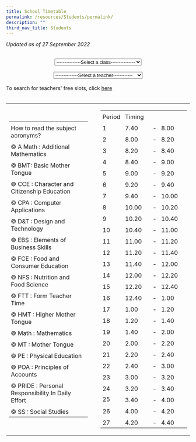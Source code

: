 ```yaml
---
title: School Timetable
permalink: /resources/Students/permalink/
description: ""
third_nav_title: Students
---
```

<i>Updated as of 27 September 2022</i>
<div><br>
</div>
<div class="container">
<div class="row">
<div class="col-xs-7" align="center">
<div class="form-group"><select class=""> 
<option value="">---------------Select a class---------------</option>
<option value="/qql/slot/u505/Students/timetable/2022/Sem2/22June/classes/101.pdf">101</option>
<option value="/qql/slot/u505/Students/timetable/2022/Sem2/22June/classes/102.pdf">102</option>
<option value="/qql/slot/u505/Students/timetable/2022/Sem2/22June/classes/103.pdf">103</option>
<option value="/qql/slot/u505/Students/timetable/2022/Sem2/22June/classes/104.pdf">104</option>
<option value="/qql/slot/u505/Students/timetable/2022/Sem2/22June/classes/105.pdf">105</option>
<option value="/qql/slot/u505/Students/timetable/2022/Sem2/22June/classes/106.pdf">106</option>
<option value="/qql/slot/u505/Students/timetable/2022/Sem2/22June/classes/107.pdf">107</option>
<option value="/qql/slot/u505/Students/timetable/2022/Sem2/22June/classes/108.pdf">108</option>
<option value="/qql/slot/u505/Students/timetable/2022/Sem2/22June/classes/201.pdf">201</option>
<option value="/qql/slot/u505/Students/timetable/2022/Sem2/22June/classes/202.pdf">202</option>
<option value="/qql/slot/u505/Students/timetable/2022/Sem2/22June/classes/203.pdf">203</option>
<option value="/qql/slot/u505/Students/timetable/2022/Sem2/22June/classes/204.pdf">204</option>
<option value="/qql/slot/u505/Students/timetable/2022/Sem2/22June/classes/205.pdf">205</option>
<option value="/qql/slot/u505/Students/timetable/2022/Sem2/22June/classes/206.pdf">206</option>
<option value="/qql/slot/u505/Students/timetable/2022/Sem2/22June/v2/207.pdf">207</option>
<option value="/qql/slot/u505/Students/timetable/2022/Sem2/22June/v4/208.pdf">208</option>
<option value="/qql/slot/u505/Students/timetable/2022/Sem2/22June/03Sept/301.pdf">301</option>
<option value="/qql/slot/u505/Students/timetable/2022/Sem2/22June/classes/302.pdf">302</option>
<option value="/qql/slot/u505/Students/timetable/2022/Sem2/22June/03Sept/303.pdf">303</option>
<option value="/qql/slot/u505/Students/timetable/2022/Sem2/22June/03Sept/304.pdf">304</option>
<option value="/qql/slot/u505/Students/timetable/2022/Sem2/22June/classes/305.pdf">305</option>
<option value="/qql/slot/u505/Students/timetable/2022/Sem2/22June/classes/306.pdf">306</option>
<option value="/qql/slot/u505/Students/timetable/2022/Sem2/22June/classes/307.pdf">307</option>
<option value="/qql/slot/u505/Students/timetable/2022/Sem2/22June/classes/308.pdf">308</option>
<option value="/qql/slot/u505/Students/timetable/2022/Sem2/22June/v4/309.pdf">309</option>
<option value="/qql/slot/u505/Students/timetable/2022/Sem2/22June/classes/401.pdf">401</option>
<option value="/qql/slot/u505/Students/timetable/2022/Sem2/22June/classes/402.pdf">402</option>
<option value="/qql/slot/u505/Students/timetable/2022/Sem2/22June/v4/403.pdf">403</option>
<option value="/qql/slot/u505/Students/timetable/2022/Sem2/22June/classes/404.pdf">404</option>
<option value="/qql/slot/u505/Students/timetable/2022/Sem2/22June/classes/405.pdf">405</option>
<option value="/qql/slot/u505/Students/timetable/2022/Sem2/22June/classes/406.pdf">406</option>
<option value="/qql/slot/u505/Students/timetable/2022/Sem2/22June/classes/407.pdf">407</option>
<option value="/qql/slot/u505/Students/timetable/2022/Sem2/22June/classes/408.pdf">408</option>
<option value="/qql/slot/u505/Students/timetable/2022/Sem2/22June/classes/409.pdf">409</option>
<option value="/qql/slot/u505/Students/timetable/2022/Sem2/22June/classes/501.pdf">501</option>
</select>
</div>
</div>
</div>
<div><br>
</div>
<div class="row">
<div class="col-xs-7" align="center"><select> <option value="">--------------Select a teacher------------</option>
<option value="/qql/slot/u505/Students/timetable/2022/Sem2/22June/teachers/Abeyegoonasekera Rebecca.pdf">Abeyegoonasekera Rebecca</option>
<option value="/qql/slot/u505/Students/timetable/2022/Sem2/22June/teachers/Adrian Ong.pdf">Adrian Ong</option>
  <option value="/qql/slot/u505/Students/timetable/2022/Sem2/22June/v2/Aiman Khursedah Begam Bte Khurshed Ahmad.pdf">Aiman Khursedah Begam</option>
<option value="/qql/slot/u505/Students/timetable/2022/Sem2/22June/teachers/Alan Ang.pdf">Alan Ang</option>
<option value="/qql/slot/u505/Students/timetable/2022/Sem2/22June/teachers/Aminah.pdf">Aminah</option>
<option value="/qql/slot/u505/Students/timetable/2022/Sem2/22June/teachers/Amy Chan.pdf">Amy Chan</option>
<option value="/qql/slot/u505/Students/timetable/2022/Sem2/22June/teachers/Ang Koon Yong.pdf">Ang Koon Yong</option>
<option value="/qql/slot/u505/Students/timetable/2022/Sem2/22June/v3/Angeline Ho.pdf">Angeline Ho</option>
<option value="/qql/slot/u505/Students/timetable/2022/Sem2/22June/teachers/Annie.pdf">Annie</option>
<option value="/qql/slot/u505/Students/timetable/2022/Sem2/22June/teachers/Anny Roezza Abdul Aziz.pdf">Anny Roezza Abdul Aziz</option>
<option value="/qql/slot/u505/Students/timetable/2022/Sem2/22June/v4/Arthur Lee.pdf">Arthur Lee</option>
<option value="/qql/slot/u505/Students/timetable/2022/Sem2/22June/teachers/Asniza Bte Hassan.pdf">Asniza Bte Hassan</option>
<option value="/qql/slot/u505/Students/timetable/2022/Sem2/22June/teachers/Belinda Goh.pdf">Belinda Goh</option>
<option value="/qql/slot/u505/Students/timetable/2022/Sem2/22June/teachers/Chanel Lee Yoke Har.pdf">Chanel Lee Yoke Har</option>
<option value="/qql/slot/u505/Students/timetable/2022/Sem2/22June/teachers/Chang How Choon.pdf">Chang How Choon</option>
<option value="/qql/slot/u505/Students/timetable/2022/Sem2/22June/teachers/Charlene Chan.pdf">Charlene Chan</option>
<option value="/qql/slot/u505/Students/timetable/2022/Sem2/22June/v4/Chong Xing Le Carol.pdf">Chong Xing Le Carol</option>
<option value="/qql/slot/u505/Students/timetable/2022/Sem2/22June/teachers/Cindy Wong.pdf">Cindy Wong</option>
<option value="/qql/slot/u505/Students/timetable/2022/Sem2/22June/teachers/Clara Lim.pdf">Clara Lim</option>
<option value="/qql/slot/u505/Students/timetable/2022/Sem2/22June/v3/Daniel Chong.pdf">Daniel Chong Jun Zheng</option>
<option value="/qql/slot/u505/Students/timetable/2022/Sem2/22June/teachers/Doreen Ng.pdf">Doreen Ng</option>
<option value="/qql/slot/u505/Students/timetable/2022/Sem2/22June/teachers/Effendy Bin Ahmadi.pdf">Effendy Bin Ahmadi</option>
<option value="/qql/slot/u505/Students/timetable/2022/Sem2/22June/v4/Emily Lim.pdf">Emily Lim</option>
<option value="/qql/slot/u505/Students/timetable/2022/Sem2/22June/v4/Emily Tan.pdf">Emily Tan</option>
<option value="/qql/slot/u505/Students/timetable/2022/Sem2/22June/teachers/Estee Seetoh.pdf">Estee Seetoh</option>
<option value="/qql/slot/u505/Students/timetable/2022/Sem2/22June/teachers/Farzana.pdf">Farzana</option>
<option value="/qql/slot/u505/Students/timetable/2022/Sem2/22June/v4/Fong Sun Boy.pdf">Fong Sun Boy</option>
<option value="/qql/slot/u505/Students/timetable/2022/Sem2/22June/teachers/Gabriel Tay.pdf">Gabriel Tay</option>
<option value="/qql/slot/u505/Students/timetable/2022/Sem2/22June/teachers/Ganesan Selvarathnam.pdf">Ganesan Selvarathnam</option>
<option value="/qql/slot/u505/Students/timetable/2022/Sem2/22June/teachers/Giovanni Wang.pdf">Giovanni Wang</option>
  <option value="/qql/slot/u505/Students/timetable/2022/Sem2/22June/v4/Goh Kok Hoe Octave.pdf">Goh Kok Hoe Octave</option>
 
<option value="/qql/slot/u505/Students/timetable/2022/Sem2/22June/teachers/Grace Ho.pdf">Grace Ho</option>
<option value="/qql/slot/u505/Students/timetable/2022/Sem2/22June/teachers/Guan Jing.pdf">Guan Jing</option>
<option value="/qql/slot/u505/Students/timetable/2022/Sem2/22June/teachers/Gwee Poh Hee.pdf">Gwee Poh Hee</option>
<option value="/qql/slot/u505/Students/timetable/2022/Sem2/22June/teachers/Gwyneth Chua.pdf">Gwyneth Chua</option>
<option value="/qql/slot/u505/Students/timetable/2022/Sem2/22June/teachers/Hafizah.pdf">Hafizah</option>
<option value="/qql/slot/u505/Students/timetable/2022/Sem2/22June/teachers/Hardev Singh Sidhu.pdf">Hardev Singh Sidhu</option>
<option value="/qql/slot/u505/Students/timetable/2022/Sem2/22June/teachers/Harvinder Singh.pdf">Harvinder Singh</option>
<option value="/qql/slot/u505/Students/timetable/2022/Sem2/22June/v2/Hazirah.pdf">Hazirah Mohamad Helmy</option>
<option value="/qql/slot/u505/Students/timetable/2022/Sem2/22June/teachers/Ho Yen Peng.pdf">Ho Yen Peng</option>
<option value="/qql/slot/u505/Students/timetable/2022/Sem2/22June/teachers/Isabelle Lim.pdf">Isabelle Lim</option>
<option value="/qql/slot/u505/Students/timetable/2022/Sem2/22June/v3/Ivy Se Hoo.pdf">Ivy Se Hoo</option>
<option value="/qql/slot/u505/Students/timetable/2022/Sem2/22June/teachers/Izyan Ayuni Binte Azmi.pdf">Izyan Ayuni Binte Azmi</option>
<option value="/qql/slot/u505/Students/timetable/2022/Sem2/22June/v3/Jacklyn Neo.pdf">Jaclyn Neo</option>
<option value="/qql/slot/u505/Students/timetable/2022/Sem2/22June/v3/Jaime Tan.pdf">Jaime Tan</option>
<option value="/qql/slot/u505/Students/timetable/2022/Sem2/22June/teachers/James Tan.pdf">James Tan</option>
<option value="/qql/slot/u505/Students/timetable/2022/Sem2/22June/teachers/Janice Low Earn Qing.pdf">Janice Low Earn Qing</option>
<option value="/qql/slot/u505/Students/timetable/2022/Sem2/22June/teachers/Jasmine Lim Tze Ting.pdf">Jasmine Lim Tze Ting</option>
<option value="/qql/slot/u505/Students/timetable/2022/Sem2/22June/teachers/Jeremy Tan.pdf">Jeremy Tan</option>
<option value="/qql/slot/u505/Students/timetable/2022/Sem2/22June/v3/Jessie Teow.pdf">Jessie Teow</option>
<option value="/qql/slot/u505/Students/timetable/2022/Sem2/22June/teachers/Joanne Kong.pdf">Joanne Kong</option>
<option value="/qql/slot/u505/Students/timetable/2022/Sem2/22June/v3/Joanne Liu.pdf">Joanne Liu</option>
<option value="/qql/slot/u505/Students/timetable/2022/Sem2/22June/teachers/Joey Tay.pdf">Joey Tay</option>
<option value="/qql/slot/u505/Students/timetable/2022/Sem2/22June/teachers/Johnson Chua.pdf">Johnson Chua</option>
<option value="/qql/slot/u505/Students/timetable/2022/Sem2/22June/teachers/Junice Chia.pdf">Junice Chia</option>
<option value="/qql/slot/u505/Students/timetable/2022/Sem2/22June/teachers/Kevin Lu.pdf">Kevin Lu</option>
<option value="/qql/slot/u505/Students/timetable/2022/Sem2/22June/v4/Koh Cher Yee.pdf">Koh Cher Yee</option>
<option value="/qql/slot/u505/Students/timetable/2022/Sem2/22June/teachers/Kris Chua.pdf">Kris Chua</option>
<option value="/qql/slot/u505/Students/timetable/2022/Sem2/22June/teachers/Kuo Yu Hsuan.pdf">Kuo Yu-Hsuan</option>
<option value="/qql/slot/u505/Students/timetable/2022/Sem2/22June/teachers/Latifah Abdul Latiff.pdf">Latifah Abdul Latiff</option>
<option value="/qql/slot/u505/Students/timetable/2022/Sem2/22June/teachers/Lee Boon Siang.pdf">Lee Boon Siang</option>
<option value="/qql/slot/u505/Students/timetable/2022/Sem2/22June/teachers/Lee Foo Yong.pdf">Lee Foo Yong</option>
<option value="/qql/slot/u505/Students/timetable/2022/Sem2/22June/teachers/Lee Kin Meng.pdf">Lee Kin Meng</option>
<option value="/qql/slot/u505/Students/timetable/2022/Sem2/22June/03Sept/Lim Boon Ping.pdf">Lim Boon Ping</option>
<option value="/qql/slot/u505/Students/timetable/2022/Sem2/22June/teachers/Lim Kok Chong.pdf">Lim Kok Chong</option>
<option value="/qql/slot/u505/Students/timetable/2022/Sem2/22June/teachers/Lin Shunyi.pdf">Lin Shunyi</option>
<option value="/qql/slot/u505/Students/timetable/2022/Sem2/22June/v2/Lio Dan Wei.pdf">Lio Dan Wei</option>
<option value="/qql/slot/u505/Students/timetable/2022/Sem2/22June/teachers/Lionel Foon Koi Siong.pdf">Lionel Foon Koi Siong</option>
<option value="/qql/slot/u505/Students/timetable/2022/Sem2/22June/teachers/Loh Si Lan.pdf">Loh Si Lan</option>
<option value="/qql/slot/u505/Students/timetable/2022/Sem2/22June/teachers/Loo Pek Hee Elias.pdf">Loo Pek Hee Elias</option>
<option value="/qql/slot/u505/Students/timetable/2022/Sem2/22June/teachers/Low Yan Jin.pdf">Low Yan Jin</option>
<option value="/qql/slot/u505/Students/timetable/2022/Sem2/22June/teachers/Lyn Song.pdf">Lyn Song</option>
<option value="/qql/slot/u505/Students/timetable/2022/Sem2/22June/teachers/May Ng.pdf">May Ng</option>
<option value="/qql/slot/u505/Students/timetable/2022/Sem2/22June/v4/Michael Rodrigues.pdf">Michael Rodrigues</option>
<option value="/qql/slot/u505/Students/timetable/2022/Sem2/22June/v4/Mildred.pdf">Mildred</option>
<option value="/qql/slot/u505/Students/timetable/2022/Sem2/22June/v4/Mohamed Firdaus.pdf">Mohamed Firdaus Bin Mohamed Taib</option>
<option value="/qql/slot/u505/Students/timetable/2022/Sem2/22June/teachers/Nadhrah.pdf">Nadhrah</option>
<option value="/qql/slot/u505/Students/timetable/2022/Sem2/22June/teachers/Nanthini Gunasekaran.pdf">Nanthini Gunasekaran</option>
<option value="/qql/slot/u505/Students/timetable/2022/Sem2/22June/teachers/Neve.pdf">Neve</option>
<option value="/qql/slot/u505/Students/timetable/2022/Sem2/22June/teachers/Ng Lee Hua.pdf">Ng Lee Hua</option>
<option value="/qql/slot/u505/Students/timetable/2022/Sem2/22June/teachers/Nicholas Choy.pdf">Nicholas Choy</option>
<option value="/qql/slot/u505/Students/timetable/2022/Sem2/22June/teachers/Nor'Ain Binte Ismail.pdf">Nor'Ain Binte Ismail</option>
<option value="/qql/slot/u505/Students/timetable/2022/Sem2/22June/teachers/Norfarhana Abdullah.pdf">Norfarhana Abdullah</option>
<option value="/qql/slot/u505/Students/timetable/2022/Sem2/22June/teachers/Norhuda Bte Maksum.pdf">Norhuda Bte Maksum</option>
<option value="/qql/slot/u505/Students/timetable/2022/Sem2/22June/v4/Norliza.pdf">Norliza Bte Ali</option>
<option value="/qql/slot/u505/Students/timetable/2022/Sem2/22June/teachers/Nur Amalina Mohamed Zain.pdf">Nur Amalina Mohamed Zain</option>
<option value="/qql/slot/u505/Students/timetable/2022/Sem2/22June/teachers/Ong Chiew Inn.pdf">Ong Chiew Inn</option>
<option value="/qql/slot/u505/Students/timetable/2022/Sem2/22June/v3/Pang Chiaw Yong.pdf">Pang Chiaw Yong</option>
<option value="/qql/slot/u505/Students/timetable/2022/Sem2/22June/teachers/Pang Hui Chin.pdf">Pang Hui Chin</option>
<option value="/qql/slot/u505/Students/timetable/2022/Sem2/22June/teachers/Peter Ho.pdf">Peter Ho</option>
<option value="/qql/slot/u505/Students/timetable/2022/Sem2/22June/teachers/Seetoh Lai Yip.pdf">Seetoh Lai Yip</option>
<option value="/qql/slot/u505/Students/timetable/2022/Sem2/22June/teachers/Shanti Teo.pdf">Shanti Teo</option>
<option value="/qql/slot/u505/Students/timetable/2022/Sem2/22June/teachers/Sharon Ong.pdf">Sharon Ong</option>
<option value="/qql/slot/u505/Students/timetable/2022/Sem2/22June/teachers/Siaw Pey Shin.pdf">Siaw Pey Shin</option>
<option value="/qql/slot/u505/Students/timetable/2022/Sem2/22June/03Sept/Siti Khairunnisa.pdf">Siti Khairunnisa Abdul Jalil</option>
<option value="/qql/slot/u505/Students/timetable/2022/Sem2/22June/teachers/Sophie Ng Lai San.pdf">Sophie Ng Lai San</option>
<option value="/qql/slot/u505/Students/timetable/2022/Sem2/22June/teachers/Susan Ng.pdf">Susan Ng</option>
<option value="/qql/slot/u505/Students/timetable/2022/Sem2/22June/teachers/Tan Hui Li.pdf">Tan Hui Li</option>
<option value="/qql/slot/u505/Students/timetable/2022/Sem2/22June/v3/Tan Li Meng.pdf">Tan Li Meng</option>
<option value="/qql/slot/u505/Students/timetable/2022/Sem2/22June/v3/Tan Shuen Tsing.pdf">Tan Shuen Tsing, Sue-Ann</option>
<option value="/qql/slot/u505/Students/timetable/2022/Sem2/22June/teachers/Tan Siok Lian.pdf">Tan Siok Lian</option>
<option value="/qql/slot/u505/Students/timetable/2022/Sem2/22June/v4/Tau Jun Hui.pdf">Tau Jun Hui</option>
<option value="/qql/slot/u505/Students/timetable/2022/Sem2/22June/03Sept/Thiru.pdf">Thiruselvan SO Arivazhagian M</option>
<option value="/qql/slot/u505/Students/timetable/2022/Sem2/22June/teachers/Timmie Tan.pdf">Timmie Tan</option>
<option value="/qql/slot/u505/Students/timetable/2022/Sem2/22June/teachers/Vanessa Chia.pdf">Vanessa Chia</option>
<option value="/qql/slot/u505/Students/timetable/2022/Sem2/22June/v4/Winston.pdf">Winston</option>
<option value="/qql/slot/u505/Students/timetable/2022/Sem2/22June/teachers/Wong Pui Leng.pdf">Wong Pui Leng</option>
<option value="/qql/slot/u505/Students/timetable/2022/Sem2/22June/teachers/Xiao Yanfei.pdf">Xiao Yanfei</option>
<option value="/qql/slot/u505/Students/timetable/2022/Sem2/22June/teachers/Yap Bee Leng.pdf">Yap Bee Leng</option>
<option value="/qql/slot/u505/Students/timetable/2022/Sem2/22June/teachers/Yeap Choon How.pdf">Yeap Choon How</option>
<option value="/qql/slot/u505/Students/timetable/2022/Sem2/22June/teachers/Yee Siau Foon.pdf">Yee Siau Foon</option>
<option value="/qql/slot/u505/Students/timetable/2022/Sem2/22June/teachers/Zhuang Haoyang.pdf">Zhuang Haoyang</option>
</select> <br>
</div>
<div><br>
</div>
<div>To search for teachers' free slots, click <a target="_blank" href="https://go.gov.sg/xmss-tt">here</a>
</div>
<div><br>
</div>
<table class="ives_tab_kosong ive_eobj_center">
<tbody>
<tr>
<td width="400px">
<table class="iveo_table ives_tab_simple3 ive_eobj_center">
<tbody>
<tr>
<td style="text-align: left; padding-left: 5px;">
<div style="padding: 5px 0px 0px 0px;">How to read the subject acronyms?
</div>
</td>
</tr>
<tr>
<td style="text-align: left;  padding-left: 5px;">
<div style="padding: 5px 0px 0px 0px;">© A Math : Additional Mathematics
</div>
</td>
</tr>
<tr>
<td style="text-align: left;  padding-left: 5px;">
<div style="padding: 5px 0px 0px 0px;">© BMT: Basic Mother Tongue
</div>
</td>
</tr>
<tr>
<td style="text-align: left;  padding-left: 5px;">
<div style="padding: 5px 0px 0px 0px;">© CCE : Character and Citizenship Education
</div>
</td>
</tr>
<tr>
<td style="text-align: left;  padding-left: 5px;">
<div style="padding: 5px 0px 0px 0px;">© CPA : Computer Applications
</div>
</td>
</tr>
<tr>
<td style="text-align: left;  padding-left: 5px;">
<div style="padding: 5px 0px 0px 0px;">© D&amp;T : Design and Technology
</div>
</td>
</tr>
<tr>
<td style="text-align: left;  padding-left: 5px;">
<div style="padding: 5px 0px 0px 0px;">© EBS : Elements of Business Skills
</div>
</td>
</tr>
<tr>
<td style="text-align: left;  padding-left: 5px;">
<div style="padding: 5px 0px 0px 0px;">© FCE : Food and Consumer Education
</div>
</td>
</tr>
<tr>
<td style="text-align: left;  padding-left: 5px;">
<div style="padding: 5px 0px 0px 0px;">© NFS : Nutrition and Food Science 
</div>
</td>
</tr>
<tr>
<td style="text-align: left;  padding-left: 5px;">
<div style="padding: 5px 0px 0px 0px;">© FTT : Form Teacher Time
</div>
</td>
</tr>
<tr>
<td style="text-align: left;  padding-left: 5px;">
<div style="padding: 5px 0px 0px 0px;">© HMT : Higher Mother Tongue
</div>
</td>
</tr>
<tr>
<td style="text-align: left;  padding-left: 5px;">
<div style="padding: 5px 0px 0px 0px;">© Math : Mathematics
</div>
</td>
</tr>
<tr>
<td style="text-align: left;  padding-left: 5px;">
<div style="padding: 5px 0px 0px 0px;">© MT : Mother Tongue
</div>
</td>
</tr>
<tr>
<td style="text-align: left;  padding-left: 5px;">
<div style="padding: 5px 0px 0px 0px;">© PE : Physical Education
</div>
</td>
</tr>
<tr>
<td style="text-align: left;  padding-left: 5px;">
<div style="padding: 5px 0px 0px 0px;">© POA : Principles of Accounts
</div>
</td>
</tr>
<tr>
<td style="text-align: left;  padding-left: 5px;">
<div style="padding: 5px 0px 0px 0px;">© PRIDE : Personal Responsibility In Daily Effort
</div>
</td>
</tr>
<tr>
<td style="text-align: left;  padding-left: 5px;">
<div style="padding: 5px 0px 0px 0px;">© SS : Social Studies
</div>
</td>
</tr>
</tbody>
</table>
</td>
<td width="10px"><br>
</td>
<td width="300px">
<table class="iveo_table ives_tab_simple3 ive_eobj_center">
<tbody>
<tr>
<td style="text-align: left; padding-left: 5px;">
<div style="padding: 5px 0px 0px 0px;">Period
</div>
</td>
<td colspan="3" style="text-align: left; padding-left: 5px;">
<div style="padding: 5px 0px 0px 0px;">Timing
</div>
</td>
</tr>
<tr>
<td style="text-align: left;  padding-left: 5px;">
<div style="padding: 5px 0px 0px 0px;">1
</div>
</td>
<td style="text-align: left;  padding-left: 5px;" width="100px">
<div style="padding: 5px 0px 0px 0px;">7.40
</div>
</td>
<td style="text-align: left;  padding-left: 5px;" width="10px">
<div style="padding: 5px 0px 0px 0px;">-
</div>
</td>
<td style="text-align: left;  padding-left: 5px;" width="100px">
<div style="padding: 5px 0px 0px 0px;">8.00
</div>
</td>
</tr>
<tr>
<td style="text-align: left;  padding-left: 5px;">
<div style="padding: 5px 0px 0px 0px;">2
</div>
</td>
<td style="text-align: left;  padding-left: 5px;">
<div style="padding: 5px 0px 0px 0px;">8.00
</div>
</td>
<td style="text-align: left;  padding-left: 5px;" width="10px">
<div style="padding: 5px 0px 0px 0px;">-
</div>
</td>
<td style="text-align: left;  padding-left: 5px;">
<div style="padding: 5px 0px 0px 0px;">8.20
</div>
</td>
</tr>
<tr>
<td style="text-align: left;  padding-left: 5px;">
<div style="padding: 5px 0px 0px 0px;">3
</div>
</td>
<td style="text-align: left;  padding-left: 5px;">
<div style="padding: 5px 0px 0px 0px;">8.20
</div>
</td>
<td style="text-align: left;  padding-left: 5px;" width="10px">
<div style="padding: 5px 0px 0px 0px;">-
</div>
</td>
<td style="text-align: left;  padding-left: 5px;">
<div style="padding: 5px 0px 0px 0px;">8.40
</div>
</td>
</tr>
<tr>
<td style="text-align: left;  padding-left: 5px;">
<div style="padding: 5px 0px 0px 0px;">4
</div>
</td>
<td style="text-align: left;  padding-left: 5px;">
<div style="padding: 5px 0px 0px 0px;">8.40
</div>
</td>
<td style="text-align: left;  padding-left: 5px;" width="10px">
<div style="padding: 5px 0px 0px 0px;">-
</div>
</td>
<td style="text-align: left;  padding-left: 5px;">
<div style="padding: 5px 0px 0px 0px;">9.00
</div>
</td>
</tr>
<tr>
<td style="text-align: left;  padding-left: 5px;">
<div style="padding: 5px 0px 0px 0px;">5
</div>
</td>
<td style="text-align: left;  padding-left: 5px;">
<div style="padding: 5px 0px 0px 0px;">9.00
</div>
</td>
<td style="text-align: left;  padding-left: 5px;" width="10px">
<div style="padding: 5px 0px 0px 0px;">-
</div>
</td>
<td style="text-align: left;  padding-left: 5px;">
<div style="padding: 5px 0px 0px 0px;">9.20
</div>
</td>
</tr>
<tr>
<td style="text-align: left;  padding-left: 5px;">
<div style="padding: 5px 0px 0px 0px;">6
</div>
</td>
<td style="text-align: left;  padding-left: 5px;">
<div style="padding: 5px 0px 0px 0px;">9.20
</div>
</td>
<td style="text-align: left;  padding-left: 5px;" width="10px">
<div style="padding: 5px 0px 0px 0px;">-
</div>
</td>
<td style="text-align: left;  padding-left: 5px;">
<div style="padding: 5px 0px 0px 0px;">9.40
</div>
</td>
</tr>
<tr>
<td style="text-align: left;  padding-left: 5px;">
<div style="padding: 5px 0px 0px 0px;">7
</div>
</td>
<td style="text-align: left;  padding-left: 5px;">
<div style="padding: 5px 0px 0px 0px;">9.40
</div>
</td>
<td style="text-align: left;  padding-left: 5px;" width="10px">
<div style="padding: 5px 0px 0px 0px;">-
</div>
</td>
<td style="text-align: left;  padding-left: 5px;">
<div style="padding: 5px 0px 0px 0px;">10.00
</div>
</td>
</tr>
<tr>
<td style="text-align: left;  padding-left: 5px;">
<div style="padding: 5px 0px 0px 0px;">8
</div>
</td>
<td style="text-align: left;  padding-left: 5px;">
<div style="padding: 5px 0px 0px 0px;">10.00
</div>
</td>
<td style="text-align: left;  padding-left: 5px;" width="10px">
<div style="padding: 5px 0px 0px 0px;">-
</div>
</td>
<td style="text-align: left;  padding-left: 5px;">
<div style="padding: 5px 0px 0px 0px;">10.20
</div>
</td>
</tr>
<tr>
<td style="text-align: left;  padding-left: 5px;">
<div style="padding: 5px 0px 0px 0px;">9
</div>
</td>
<td style="text-align: left;  padding-left: 5px;">
<div style="padding: 5px 0px 0px 0px;">10.20
</div>
</td>
<td style="text-align: left;  padding-left: 5px;" width="10px">
<div style="padding: 5px 0px 0px 0px;">-
</div>
</td>
<td style="text-align: left;  padding-left: 5px;">
<div style="padding: 5px 0px 0px 0px;">10.40
</div>
</td>
</tr>
<tr>
<td style="text-align: left;  padding-left: 5px;">
<div style="padding: 5px 0px 0px 0px;">10
</div>
</td>
<td style="text-align: left;  padding-left: 5px;">
<div style="padding: 5px 0px 0px 0px;">10.40
</div>
</td>
<td style="text-align: left;  padding-left: 5px;" width="10px">
<div style="padding: 5px 0px 0px 0px;">-
</div>
</td>
<td style="text-align: left;  padding-left: 5px;">
<div style="padding: 5px 0px 0px 0px;">11.00
</div>
</td>
</tr>
<tr>
<td style="text-align: left;  padding-left: 5px;">
<div style="padding: 5px 0px 0px 0px;">11
</div>
</td>
<td style="text-align: left;  padding-left: 5px;">
<div style="padding: 5px 0px 0px 0px;">11.00
</div>
</td>
<td style="text-align: left;  padding-left: 5px;" width="10px">
<div style="padding: 5px 0px 0px 0px;">-
</div>
</td>
<td style="text-align: left;  padding-left: 5px;">
<div style="padding: 5px 0px 0px 0px;">11.20
</div>
</td>
</tr>
<tr>
<td style="text-align: left;  padding-left: 5px;">
<div style="padding: 5px 0px 0px 0px;">12
</div>
</td>
<td style="text-align: left;  padding-left: 5px;">
<div style="padding: 5px 0px 0px 0px;">11.20
</div>
</td>
<td style="text-align: left;  padding-left: 5px;" width="10px">
<div style="padding: 5px 0px 0px 0px;">-
</div>
</td>
<td style="text-align: left;  padding-left: 5px;">
<div style="padding: 5px 0px 0px 0px;">11.40
</div>
</td>
</tr>
<tr>
<td style="text-align: left;  padding-left: 5px;">
<div style="padding: 5px 0px 0px 0px;">13
</div>
</td>
<td style="text-align: left;  padding-left: 5px;">
<div style="padding: 5px 0px 0px 0px;">11.40
</div>
</td>
<td style="text-align: left;  padding-left: 5px;" width="10px">
<div style="padding: 5px 0px 0px 0px;">-
</div>
</td>
<td style="text-align: left;  padding-left: 5px;">
<div style="padding: 5px 0px 0px 0px;">12.00
</div>
</td>
</tr>
<tr>
<td style="text-align: left;  padding-left: 5px;">
<div style="padding: 5px 0px 0px 0px;">14
</div>
</td>
<td style="text-align: left;  padding-left: 5px;">
<div style="padding: 5px 0px 0px 0px;">12.00
</div>
</td>
<td style="text-align: left;  padding-left: 5px;" width="10px">
<div style="padding: 5px 0px 0px 0px;">-
</div>
</td>
<td style="text-align: left;  padding-left: 5px;">
<div style="padding: 5px 0px 0px 0px;">12.20
</div>
</td>
</tr>
<tr>
<td style="text-align: left;  padding-left: 5px;">
<div style="padding: 5px 0px 0px 0px;">15
</div>
</td>
<td style="text-align: left;  padding-left: 5px;">
<div style="padding: 5px 0px 0px 0px;">12.20
</div>
</td>
<td style="text-align: left;  padding-left: 5px;" width="10px">
<div style="padding: 5px 0px 0px 0px;">-
</div>
</td>
<td style="text-align: left;  padding-left: 5px;">
<div style="padding: 5px 0px 0px 0px;">12.40
</div>
</td>
</tr>
<tr>
<td style="text-align: left;  padding-left: 5px;">
<div style="padding: 5px 0px 0px 0px;">16
</div>
</td>
<td style="text-align: left;  padding-left: 5px;">
<div style="padding: 5px 0px 0px 0px;">12.40
</div>
</td>
<td style="text-align: left;  padding-left: 5px;" width="10px">
<div style="padding: 5px 0px 0px 0px;">-
</div>
</td>
<td style="text-align: left;  padding-left: 5px;">
<div style="padding: 5px 0px 0px 0px;">1.00
</div>
</td>
</tr>
<tr>
<td style="text-align: left;  padding-left: 5px;">
<div style="padding: 5px 0px 0px 0px;">17
</div>
</td>
<td style="text-align: left;  padding-left: 5px;">
<div style="padding: 5px 0px 0px 0px;">1.00
</div>
</td>
<td style="text-align: left;  padding-left: 5px;" width="10px">
<div style="padding: 5px 0px 0px 0px;">-
</div>
</td>
<td style="text-align: left;  padding-left: 5px;">
<div style="padding: 5px 0px 0px 0px;">1.20
</div>
</td>
</tr>
<tr>
<td style="text-align: left;  padding-left: 5px;">
<div style="padding: 5px 0px 0px 0px;">18
</div>
</td>
<td style="text-align: left;  padding-left: 5px;">
<div style="padding: 5px 0px 0px 0px;">1.20
</div>
</td>
<td style="text-align: left;  padding-left: 5px;" width="10px">
<div style="padding: 5px 0px 0px 0px;">-
</div>
</td>
<td style="text-align: left;  padding-left: 5px;">
<div style="padding: 5px 0px 0px 0px;">1.40
</div>
</td>
</tr>
<tr>
<td style="text-align: left;  padding-left: 5px;">
<div style="padding: 5px 0px 0px 0px;">19
</div>
</td>
<td style="text-align: left;  padding-left: 5px;">
<div style="padding: 5px 0px 0px 0px;">1.40
</div>
</td>
<td style="text-align: left;  padding-left: 5px;" width="10px">
<div style="padding: 5px 0px 0px 0px;">-
</div>
</td>
<td style="text-align: left;  padding-left: 5px;">
<div style="padding: 5px 0px 0px 0px;">2.00
</div>
</td>
</tr>
<tr>
<td style="text-align: left;  padding-left: 5px;">
<div style="padding: 5px 0px 0px 0px;">20
</div>
</td>
<td style="text-align: left;  padding-left: 5px;">
<div style="padding: 5px 0px 0px 0px;">2.00
</div>
</td>
<td style="text-align: left;  padding-left: 5px;" width="10px">
<div style="padding: 5px 0px 0px 0px;">-
</div>
</td>
<td style="text-align: left;  padding-left: 5px;">
<div style="padding: 5px 0px 0px 0px;">2.20
</div>
</td>
</tr>
<tr>
<td style="text-align: left;  padding-left: 5px;">
<div style="padding: 5px 0px 0px 0px;">21
</div>
</td>
<td style="text-align: left;  padding-left: 5px;">
<div style="padding: 5px 0px 0px 0px;">2.20
</div>
</td>
<td style="text-align: left;  padding-left: 5px;" width="10px">
<div style="padding: 5px 0px 0px 0px;">-
</div>
</td>
<td style="text-align: left;  padding-left: 5px;">
<div style="padding: 5px 0px 0px 0px;">2.40
</div>
</td>
</tr>
<tr>
<td style="text-align: left;  padding-left: 5px;">
<div style="padding: 5px 0px 0px 0px;">22
</div>
</td>
<td style="text-align: left;  padding-left: 5px;">
<div style="padding: 5px 0px 0px 0px;">2.40
</div>
</td>
<td style="text-align: left;  padding-left: 5px;" width="10px">
<div style="padding: 5px 0px 0px 0px;">-
</div>
</td>
<td style="text-align: left;  padding-left: 5px;">
<div style="padding: 5px 0px 0px 0px;">3.00
</div>
</td>
</tr>
<tr>
<td style="text-align: left;  padding-left: 5px;">
<div style="padding: 5px 0px 0px 0px;">23
</div>
</td>
<td style="text-align: left;  padding-left: 5px;">
<div style="padding: 5px 0px 0px 0px;">3.00
</div>
</td>
<td style="text-align: left;  padding-left: 5px;" width="10px">
<div style="padding: 5px 0px 0px 0px;">-
</div>
</td>
<td style="text-align: left;  padding-left: 5px;">
<div style="padding: 5px 0px 0px 0px;">3.20
</div>
</td>
</tr>
<tr>
<td style="text-align: left;  padding-left: 5px;">
<div style="padding: 5px 0px 0px 0px;">24
</div>
</td>
<td style="text-align: left;  padding-left: 5px;">
<div style="padding: 5px 0px 0px 0px;">3.20
</div>
</td>
<td style="text-align: left;  padding-left: 5px;" width="10px">
<div style="padding: 5px 0px 0px 0px;">-
</div>
</td>
<td style="text-align: left;  padding-left: 5px;">
<div style="padding: 5px 0px 0px 0px;">3.40
</div>
</td>
</tr>
<tr>
<td style="text-align: left;  padding-left: 5px;">
<div style="padding: 5px 0px 0px 0pxl">25
</div>
</td>
<td style="text-align: left;  padding-left: 5px;">
<div style="padding: 5px 0px 0px 0px;">3.40
</div> 
</td>
<td style="text-align: left;  padding-left: 5px;" width="10px">
<div style="padding: 5px 0px 0px 0px;">-
</div>
</td>
<td style="text-align: left;  padding-left: 5px;">
<div style="padding: 5px 0px 0px 0px;">4.00
</div>
</td>
</tr>
<tr>
<td style="text-align: left;  padding-left: 5px;">
<div style="padding: 5px 0px 0px 0px;">26
</div>
</td>
<td style="text-align: left;  padding-left: 5px;">
<div style="padding: 5px 0px 0px 0px;">4.00
</div>
</td>
<td style="text-align: left;  padding-left: 5px;" width="10px">
<div style="padding: 5px 0px 0px 0px;">-
</div>
</td>
<td style="text-align: left;  padding-left: 5px;">
<div style="padding: 5px 0px 0px 0px;">4.20
</div>
</td>
</tr>
<tr>
<td style="text-align: left;  padding-left: 5px;">
<div style="padding: 5px 0px 0px 0px;">27
</div>
</td>
<td style="text-align: left;  padding-left: 5px;">
<div style="padding: 5px 0px 0px 0px;">4.20
</div>
</td>
<td style="text-align: left;  padding-left: 5px;" width="10px">
<div style="padding: 5px 0px 0px 0px;">-
</div>
</td>
<td style="text-align: left;  padding-left: 5px;">
<div style="padding: 5px 0px 0px 0px;">4.40
</div>
</td>
</tr>
</tbody>
</table>
</td>
</tr>
</tbody>
</table>
<div><br>
</div>
<div><br>
</div>
</div>
</div>